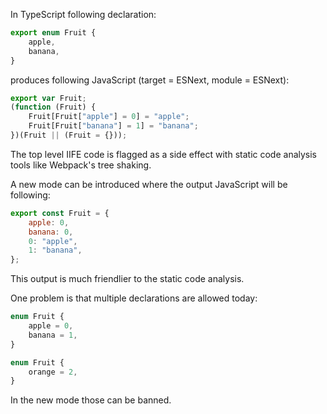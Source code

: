 In TypeScript following declaration:

```typescript
export enum Fruit {
    apple,
    banana,
}
```

produces following JavaScript (target = ESNext, module = ESNext):

```javascript
export var Fruit;
(function (Fruit) {
    Fruit[Fruit["apple"] = 0] = "apple";
    Fruit[Fruit["banana"] = 1] = "banana";
})(Fruit || (Fruit = {}));
```

The top level IIFE code is flagged as a side effect with static code analysis tools like Webpack's tree shaking.

A new mode can be introduced where the output JavaScript will be following:

```javascript
export const Fruit = {
    apple: 0,
    banana: 0,
    0: "apple",
    1: "banana",
};
```

This output is much friendlier to the static code analysis.

One problem is that multiple declarations are allowed today:

```typescript
enum Fruit {
    apple = 0,
    banana = 1,
}

enum Fruit {
    orange = 2,
}
```

In the new mode those can be banned.
